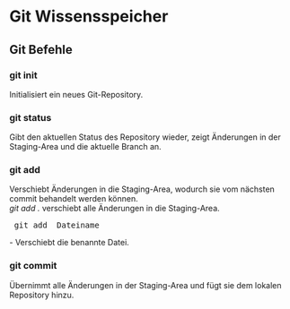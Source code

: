 # Git Wissensspeicher


## Git Befehle

### git init
Initialisiert ein neues Git-Repository.  


### git status
Gibt den aktuellen Status des Repository wieder, zeigt Änderungen in der Staging-Area und die aktuelle Branch an.  


### git add
Verschiebt Änderungen in die Staging-Area, wodurch sie vom nächsten commit behandelt werden können.  
_git add ._ verschiebt alle Änderungen in die Staging-Area.  
<pre>_git add_ Dateiname</pre> - Verschiebt die benannte Datei.  

### git commit
Übernimmt alle Änderungen in der Staging-Area und fügt sie dem lokalen Repository hinzu.  
